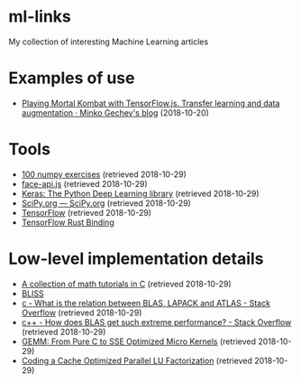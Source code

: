 # ml-links

My collection of interesting Machine Learning articles

# Examples of use

* [Playing Mortal Kombat with TensorFlow.js. Transfer learning and data augmentation · Minko Gechev's blog](https://blog.mgechev.com/2018/10/20/transfer-learning-tensorflow-js-data-augmentation-mobile-net/) (2018-10-20)

# Tools

* [100 numpy exercises](http://www.labri.fr/perso/nrougier/teaching/numpy.100/) (retrieved 2018-10-29)
* [face-api.js](https://github.com/justadudewhohacks/face-api.js) (retrieved 2018-10-29)
* [Keras: The Python Deep Learning library](https://keras.io/) (retrieved 2018-10-29)
* [SciPy.org — SciPy.org](https://www.scipy.org/) (retrieved 2018-10-29)
* [TensorFlow](https://www.tensorflow.org/) (retrieved 2018-10-29)
* [TensorFlow Rust Binding](https://github.com/tensorflow/rust)

# Low-level implementation details

* [A collection of math tutorials in C](https://github.com/Foadsf/Cmathtuts) (retrieved 2018-10-29)
* [BLISS](https://github.com/flame/blis)
* [c - What is the relation between BLAS, LAPACK and ATLAS - Stack Overflow](https://stackoverflow.com/questions/17858104/what-is-the-relation-between-blas-lapack-and-atlas) (retrieved 2018-10-29)
* [c++ - How does BLAS get such extreme performance? - Stack Overflow](https://stackoverflow.com/questions/1303182/how-does-blas-get-such-extreme-performance/11421344#11421344) (retrieved 2018-10-29)
* [GEMM: From Pure C to SSE Optimized Micro Kernels](http://apfel.mathematik.uni-ulm.de/~lehn/sghpc/gemm/index.html) (retrieved 2018-10-29)
* [Coding a Cache Optimized Parallel LU Factorization](http://apfel.mathematik.uni-ulm.de/~lehn/FLENS-Trinity/flens/examples/tut01-page08.html) (retrieved 2018-10-29)

